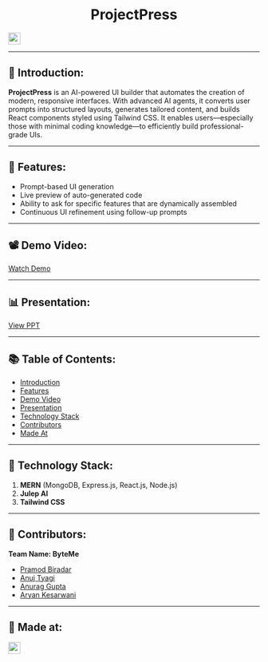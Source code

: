 <h1 align="center">ProjectPress</h1>
<p>
  <a href="https://hack36.com">
    <img src="https://i.postimg.cc/FFwvfkGk/built-at-hack36.png" height="24px">
  </a>
</p>

---

## 🧠 Introduction:
**ProjectPress** is an AI-powered UI builder that automates the creation of modern, responsive interfaces. With advanced AI agents, it converts user prompts into structured layouts, generates tailored content, and builds React components styled using Tailwind CSS. It enables users—especially those with minimal coding knowledge—to efficiently build professional-grade UIs.

---

## 🚀 Features:

- Prompt-based UI generation  
- Live preview of auto-generated code  
- Ability to ask for specific features that are dynamically assembled  
- Continuous UI refinement using follow-up prompts  

---

## 📽 Demo Video:
<a href="video link">Watch Demo</a>

---

## 📊 Presentation:
<a href="ppt link">View PPT</a>

---

## 📚 Table of Contents:
- [Introduction](#-introduction)  
- [Features](#-features)  
- [Demo Video](#-demo-video)  
- [Presentation](#-presentation)  
- [Technology Stack](#-technology-stack)  
- [Contributors](#-contributors)  
- [Made At](#-made-at)

---

## 🧰 Technology Stack:

1. **MERN** (MongoDB, Express.js, React.js, Node.js)  
2. **Julep AI**  
3. **Tailwind CSS**

---

## 👥 Contributors:

**Team Name: ByteMe**

- [Pramod Biradar](https://github.com/pramod726)  
- [Anuj Tyagi](https://github.com/anujtyagi234)  
- [Anurag Gupta](https://github.com/itz-ANURAG)  
- [Aryan Kesarwani](https://github.com/Aryan14021974)

---

## 🏁 Made at:

<a href="https://hack36.com">
  <img src="https://i.postimg.cc/FFwvfkGk/built-at-hack36.png" height="24px">
</a>
